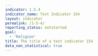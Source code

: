 ```yaml
---
indicator: 1.5.4
indicator_name: Test Indicator 154
layout: indicator
permalink: /1-5-4/
reporting_status: notstarted
goal: 
  - 'Religion'
title: The title of a test indicator 154
data_non_statistical: true
---
```

